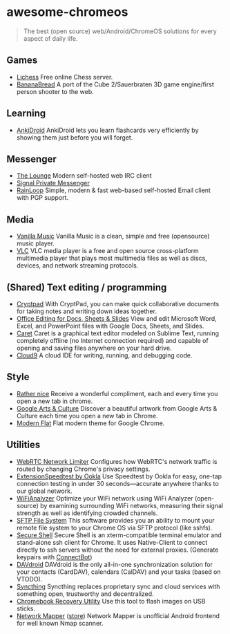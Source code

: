 # awesome-chromeos

> The best (open source) web/Android/ChromeOS solutions for every aspect of daily life.

## Games

- [Lichess](https://lichess.org/) Free online Chess server.
- [BananaBread](https://kripken.github.io/BananaBread/cube2/bb.html) A port of the Cube 2/Sauerbraten 3D game engine/first person shooter to the web.

## Learning

- [AnkiDroid](https://chrome.google.com/webstore/detail/ankidroid-flashcards/ckmbkodkbmkmdjdimeiddeljndcneifo?hl=en) AnkiDroid lets you learn flashcards very efficiently by showing them just before you will forget.

## Messenger

- [The Lounge](https://github.com/thelounge/lounge) Modern self-hosted web IRC client
- [Signal Private Messenger](https://chrome.google.com/webstore/detail/signal-private-messenger/bikioccmkafdpakkkcpdbppfkghcmihk?hl=en)
- [RainLoop](https://www.rainloop.net/) Simple, modern & fast web-based self-hosted Email client with PGP support.

## Media

- [Vanilla Music](https://play.google.com/store/apps/details?id=ch.blinkenlights.android.vanilla) Vanilla Music is a clean, simple and free (opensource) music player.
- [VLC](https://play.google.com/store/apps/details?id=org.videolan.vlc) VLC media player is a free and open source cross-platform multimedia player that plays most multimedia files as well as discs, devices, and network streaming protocols.

## (Shared) Text editing / programming

- [Cryptpad](https://cryptpad.fr/) With CryptPad, you can make quick collaborative documents for taking notes and writing down ideas together.
- [Office Editing for Docs, Sheets & Slides](https://chrome.google.com/webstore/detail/office-editing-for-docs-s/gbkeegbaiigmenfmjfclcdgdpimamgkj) View and edit Microsoft Word, Excel, and PowerPoint files with Google Docs, Sheets, and Slides.
- [Caret](https://chrome.google.com/webstore/detail/caret/fljalecfjciodhpcledpamjachpmelml?hl=en) Caret is a graphical text editor modeled on Sublime Text, running completely offline (no Internet connection required) and capable of opening and saving files anywhere on your hard drive.
- [Cloud9](https://c9.io/) A cloud IDE for writing, running, and debugging code.

## Style

- [Rather nice](https://chrome.google.com/webstore/detail/rathernice/kfibhikcmebfoodlidlinpdjnphillno/related) Receive a wonderful compliment, each and every time you open a new tab in chrome.
- [Google Arts & Culture](https://chrome.google.com/webstore/detail/google-arts-culture/akimgimeeoiognljlfchpbkpfbmeapkh?hl=en) Discover a beautiful artwork from Google Arts & Culture each time you open a new tab in Chrome.
- [Modern Flat](https://chrome.google.com/webstore/detail/modern-flat/pdcjjgefkpoemmlcjfcfkeminneboaob) Flat modern theme for Google Chrome.

## Utilities

- [WebRTC Network Limiter](https://chrome.google.com/webstore/detail/webrtc-network-limiter/npeicpdbkakmehahjeeohfdhnlpdklia) Configures how WebRTC's network traffic is routed by changing Chrome's privacy settings.
- [ExtensionSpeedtest by Ookla](https://play.google.com/store/apps/details?id=org.zwanoo.android.speedtest) Use Speedtest by Ookla for easy, one-tap connection testing in under 30 seconds—accurate anywhere thanks to our global network.
- [WiFiAnalyzer](https://play.google.com/store/apps/details?id=com.vrem.wifianalyzer) Optimize your WiFi network using WiFi Analyzer (open-source) by examining surrounding WiFi networks, measuring their signal strength as well as identifying crowded channels.
- [SFTP File System](https://chrome.google.com/webstore/detail/sftp-file-system/gbheifiifcfekkamhepkeogobihicgmn?hl=en) This software provides you an ability to mount your remote file system to your Chrome OS via SFTP protocol (like sshfs).
- [Secure Shell](https://chrome.google.com/webstore/detail/secure-shell/pnhechapfaindjhompbnflcldabbghjo?hl=en) Secure Shell is an xterm-compatible terminal emulator and stand-alone ssh client for Chrome. It uses Native-Client to connect directly to ssh servers without the need for external proxies. (Generate keypairs with [ConnectBot](https://play.google.com/store/apps/details?id=org.connectbot))
- [DAVdroid](https://play.google.com/store/apps/details?id=at.bitfire.davdroid) DAVdroid is the only all-in-one synchronization solution for your contacts (CardDAV), calendars (CalDAV) and your tasks (based on VTODO).
- [Syncthing](https://play.google.com/store/apps/details?id=com.nutomic.syncthingandroid) Syncthing replaces proprietary sync and cloud services with something open, trustworthy and decentralized.
- [Chromebook Recovery Utility](https://chrome.google.com/webstore/detail/chromebook-recovery-utili/jndclpdbaamdhonoechobihbbiimdgai) Use this tool to flash images on USB sticks.
- [Network Mapper](https://github.com/kost/nmap-android) ([store](https://play.google.com/store/apps/details?id=org.kost.nmap.android.networkmapper)) Network Mapper is unofficial Android frontend for well known Nmap scanner.
